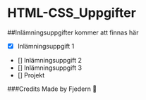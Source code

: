 # HTML-CSS_Uppgifter

##Inlämningsuppgifter kommer att finnas här

- [x] Inlämningsuppgift 1
- [] Inlämningsuppgift 2
- [] Inlämningsuppgift 3
- [] Projekt

###Credits
Made by Fjedern :unicorn:

